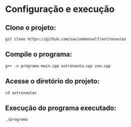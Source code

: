 # Configuração e execução

## Clone o projeto:

```git clone https://github.com/savioemanuelf/astronautas```

## Compile o programa: 

```g++ -o programa main.cpp astronauta.cpp voo.cpp```

## Acesse o diretório do projeto:
```cd astronautas```
## Execução do programa executado:

```./programa```

